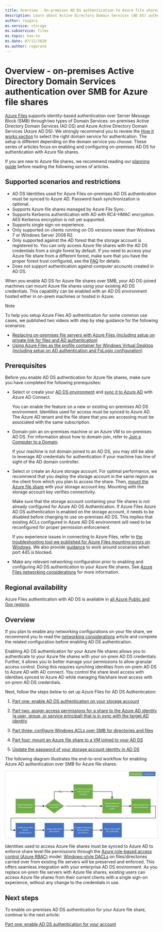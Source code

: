 ```yaml
---
title: Overview - On-premises AD DS authentication to Azure file shares
description: Learn about Active Directory Domain Services (AD DS) authentication to Azure file shares. This article goes over support scenarios, availability, and explains how the permissions work between your AD DS and Azure active directory. 
author: roygara
ms.service: storage
ms.subservice: files
ms.topic: how-to
ms.date: 07/12/2020
ms.author: rogarana
---
```


# Overview - on-premises Active Directory Domain Services authentication over SMB for Azure file shares

[Azure Files](storage-files-introduction.md) supports identity-based authentication over Server Message Block (SMB) through two types of Domain Services: on-premises Active Directory Domain Services (AD DS) and Azure Active Directory Domain Services (Azure AD DS). We strongly recommend you to review the [How it works section](https://docs.microsoft.com/azure/storage/files/storage-files-active-directory-overview#how-it-works) to select the right domain service for authentcation. The setup is different depending on the domain service you choose. These series of articles focus on enabling and configuring on-premises AD DS for authentication with Azure file shares.

If you are new to Azure file shares, we recommend reading our [planning guide](storage-files-planning.md) before reading the following series of articles.

## Supported scenarios and restrictions

- AD DS Identities used for Azure Files on-premises AD DS authentication must be synced to Azure AD. Password hash synchronization is optional. 
- Supports Azure file shares managed by Azure File Sync.
- Supports Kerberos authentication with AD with RC4-HMAC encryption. AES Kerberos encryption is not yet supported.
- Supports single sign-on experience.
- Only supported on clients running on OS versions newer than Windows 7 or Windows Server 2008 R2.
- Only supported against the AD forest that the storage account is registered to. You can only access Azure file shares with the AD DS credentials from a single forest by default. If you need to access your Azure file share from a different forest, make sure that you have the proper forest trust configured, see the [FAQ](storage-files-faq.md#ad-ds--azure-ad-ds-authentication) for details.
- Does not support authentication against computer accounts created in AD DS. 

When you enable AD DS for Azure file shares over SMB, your AD DS-joined machines can mount Azure file shares using your existing AD DS credentials. This capability can be enabled with an AD DS environment hosted either in on-prem machines or hosted in Azure.

> [!NOTE]
> To help you setup Azure Files AD authentication for some common use cases, we published two videos with step by step guidance for the following scenarios:
> - [Replacing on-premises file servers with Azure Files (including setup on private link for files and AD authentication)](https://sec.ch9.ms/ch9/3358/0addac01-3606-4e30-ad7b-f195f3ab3358/ITOpsTalkAzureFiles_high.mp4)
> - [Using Azure Files as the profile container for Windows Virtual Desktop (including setup on AD authentication and FsLogix configuration)](https://www.youtube.com/embed/9S5A1IJqfOQ)

## Prerequisites 

Before you enable AD DS authentication for Azure file shares, make sure you have completed the following prerequisites: 

- Select or create your [AD DS environment](https://docs.microsoft.com/windows-server/identity/ad-ds/get-started/virtual-dc/active-directory-domain-services-overview) and [sync it to Azure AD](../../active-directory/hybrid/how-to-connect-install-roadmap.md) with Azure AD Connect. 

    You can enable the feature on a new or existing on-premises AD DS environment. Identities used for access must be synced to Azure AD. The Azure AD tenant and the file share that you are accessing must be associated with the same subscription.

- Domain-join an on-premises machine or an Azure VM to on-premises AD DS. For information about how to domain-join, refer to [Join a Computer to a Domain](https://docs.microsoft.com/windows-server/identity/ad-fs/deployment/join-a-computer-to-a-domain).

    If your machine is not domain joined to an AD DS, you may still be able to leverage AD credentials for authentication if your machine has line of sight of the AD domain controller.

- Select or create an Azure storage account.  For optimal performance, we recommend that you deploy the storage account in the same region as the client from which you plan to access the share. Then, [mount the Azure file share](storage-how-to-use-files-windows.md) with your storage account key. Mounting with the storage account key verifies connectivity.

    Make sure that the storage account containing your file shares is not already configured for Azure AD DS Authentication. If Azure Files Azure AD DS authentication is enabled on the storage account, it needs to be disabled before changing to use on-premises AD DS. This implies that existing ACLs configured in Azure AD DS environment will need to be reconfigured for proper permission enforcement.

    If you experience issues in connecting to Azure Files, refer to [the troubleshooting tool we published for Azure Files mounting errors on Windows](https://gallery.technet.microsoft.com/Troubleshooting-tool-for-a9fa1fe5). We also provide [guidance](https://docs.microsoft.com/azure/storage/files/storage-files-faq#on-premises-access) to work around scenarios when port 445 is blocked. 

- Make any relevant networking configuration prior to enabling and configuring AD DS authentication to your Azure file shares. See [Azure Files networking considerations](storage-files-networking-overview.md) for more information.

## Regional availability

Azure Files authentication with AD DS is available in [all Azure Public and Gov regions](https://azure.microsoft.com/global-infrastructure/locations/).

## Overview

If you plan to enable any networking configurations on your file share, we recommend you to read the [networking considerations](https://docs.microsoft.com/azure/storage/files/storage-files-networking-overview) article and complete the related configuration before enabling AD DS authentication.

Enabling AD DS authentication for your Azure file shares allows you to authenticate to your Azure file shares with your on-prem AD DS credentials. Further, it allows you to better manage your permissions to allow granular access control. Doing this requires synching identities from on-prem AD DS to Azure AD with AD connect. You control the share level access with identities synced to Azure AD while managing file/share level access with on-prem AD DS credentials.

Next, follow the steps below to set up Azure Files for AD DS Authentication: 

1. [Part one: enable AD DS authentication on your storage account](storage-files-identity-ad-ds-enable.md)

1. [Part two: assign access permissions for a share to the Azure AD identity (a user, group, or service principal) that is in sync with the target AD identity](storage-files-identity-ad-ds-assign-permissions.md)

1. [Part three: configure Windows ACLs over SMB for directories and files](storage-files-identity-ad-ds-configure-permissions.md)
 
1. [Part four: mount an Azure file share to a VM joined to your AD DS](storage-files-identity-ad-ds-mount-file-share.md)

1. [Update the password of your storage account identity in AD DS](storage-files-identity-ad-ds-update-password.md)

The following diagram illustrates the end-to-end workflow for enabling Azure AD authentication over SMB for Azure file shares. 

![Files AD workflow diagram](media/storage-files-active-directory-domain-services-enable/diagram-files-ad.png)

Identities used to access Azure file shares must be synced to Azure AD to enforce share level file permissions through the [Azure role-based access control (Azure RBAC)](../../role-based-access-control/overview.md) model. [Windows-style DACLs](https://docs.microsoft.com/previous-versions/technet-magazine/cc161041(v=msdn.10)?redirectedfrom=MSDN) on files/directories carried over from existing file servers will be preserved and enforced. This offers seamless integration with your enterprise AD DS environment. As you replace on-prem file servers with Azure file shares, existing users can access Azure file shares from their current clients with a single sign-on experience, without any change to the credentials in use.  

## Next steps

To enable on-premises AD DS authentication for your Azure file share, continue to the next article:

[Part one: enable AD DS authentication for your account](storage-files-identity-ad-ds-enable.md)
